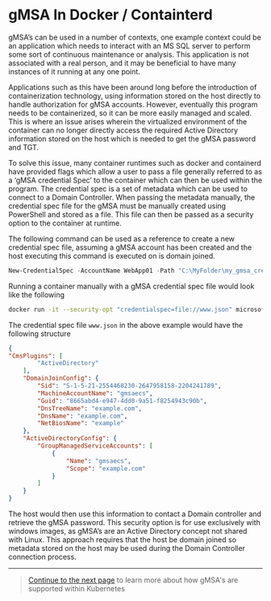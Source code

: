 # gMSA In Docker / Containterd

gMSA’s can be used in a number of contexts, one example context could be an application which needs to interact with
an MS SQL server to perform some sort of continuous maintenance or analysis. This application is not associated with a
real person, and it may be beneficial to have many instances of it running at any one point.

Applications such as this have been around long before the introduction of containerization technology, using
information stored on the host directly to handle authorization for gMSA accounts. However, eventually this program
needs to be containerized, so it can be more easily managed and scaled. This is where an issue arises wherein the
virtualized environment of the container can no longer directly access the required Active Directory information stored
on the host which is needed to get the gMSA password and TGT.

To solve this issue, many container runtimes such as docker and containerd have provided flags which allow a user to
pass a file generally referred to as a ‘gMSA credential Spec’ to the container which can then be used within the
program. The credential spec is a set of metadata which can be used to connect to a Domain Controller. When passing the
metadata manually, the credential spec file for the gMSA must be manually created using PowerShell and stored as a file.
This file can then be passed as a security option to the container at runtime.

The following command can be used as a reference to create a new credential spec file, assuming a gMSA account has been
created and the host executing this command is executed on is domain joined.

```powershell
New-CredentialSpec -AccountName WebApp01 -Path "C:\MyFolder\my_gmsa_creds.json"
```

Running a container manually with a gMSA credential spec file would look like the following

```bash
docker run -it --security-opt "credentialspec=file://www.json" microsoft/windowsservercore cmd
```

The credential spec file `www.json` in the above example would have the following structure

```json
{
"CmsPlugins": [
        "ActiveDirectory"
    ],
    "DomainJoinConfig": {
        "Sid": "S-1-5-21-2554468230-2647958158-2204241789",
        "MachineAccountName": "gmsaecs",
        "Guid": "8665abd4-e947-4dd0-9a51-f8254943c90b",
        "DnsTreeName": "example.com",
        "DnsName": "example.com",
        "NetBiosName": "example"
    },
    "ActiveDirectoryConfig": {
        "GroupManagedServiceAccounts": [
            {
                "Name": "gmsaecs",
                "Scope": "example.com"
            }
        ]
    }
}
```

The host would then use this information to contact a Domain controller and retrieve the gMSA password. This security
option is for use exclusively with windows images, as gMSA’s are an Active Directory concept not shared with Linux.
This approach requires that the host be domain joined so metadata stored on the host may be used during the Domain
Controller connection process. 

---
> [Continue to the next page](04-gmsa-in-kubernetes.md) to learn more about how gMSA's are supported within Kubernetes 